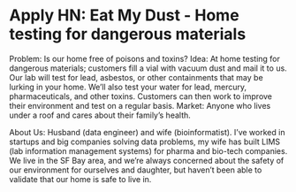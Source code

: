 # Apply HN: Eat My Dust - Home testing for dangerous materials

Problem: Is our home free of poisons and toxins?
Idea: At home testing for dangerous materials; customers fill a vial with vacuum dust and mail it to us. Our lab will test for lead, asbestos, or other containments that may be lurking in your home. We’ll also test your water for lead, mercury, pharmaceuticals, and other toxins. Customers can then work to improve their environment and test on a regular basis.
Market: Anyone who lives under a roof and cares about their family’s health.<p>About Us: Husband (data engineer) and wife (bioinformatist).  I’ve worked in startups and big companies solving data problems, my wife has built LIMS (lab information management systems) for pharma and bio-tech companies. We live in the SF Bay area, and we’re always concerned about the safety of our environment for ourselves and daughter, but haven’t been able to validate that our home is safe to live in.
